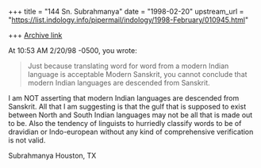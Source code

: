 +++
title = "144 Sn. Subrahmanya"
date = "1998-02-20"
upstream_url = "https://list.indology.info/pipermail/indology/1998-February/010945.html"

+++
[Archive link](https://list.indology.info/pipermail/indology/1998-February/010945.html)

At 10:53 AM 2/20/98 -0500, you wrote:
>Just because translating word for word from a modern Indian language
>is acceptable Modern Sanskrit, you cannot conclude that modern Indian
>languages are descended from Sanskrit.
>
I am NOT asserting that modern Indian languages are descended from Sanskrit.
All that I am suggesting is that the gulf that is supposed to exist between
North and South Indian languages may not be all that is made out to be.
Also the tendency of linguists to hurriedly classify words to be of dravidian
or Indo-european without any kind of comprehensive verification is not valid.

Subrahmanya
Houston, TX



